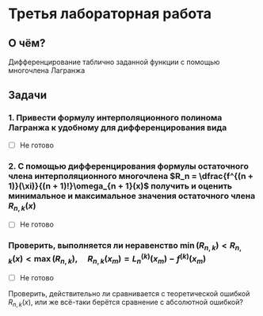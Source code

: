 #  Третья лабораторная работа
## О чём?
Дифференцирование таблично заданной функции с помощью многочлена Лагранжа
## Задачи
### 1. Привести формулу интерполяционного полинома Лагранжа к удобному для дифференцирования вида
- [ ] Не готово
### 2. С помощью дифференцирования формулы остаточного члена интерполяционного многочлена $R_n = \dfrac{f^{(n + 1)}(\xi)}{(n + 1)!}\omega_{n + 1}(x)$ получить и оценить минимальное и максимальное значения остаточного члена $R_{n, k}(x)$
- [ ] Не готово
### Проверить, выполняется ли неравенство $\min(R_{n, k}) < R_{n, k}(x) < \max(R_{n, k}), \quad R_{n, k}(x_m) = L_n^{(k)}(x_m) - f^{(k)}(x_m)$
- [ ] Не готово

Проверить, действительно ли сравнивается с теоретической ошибкой $R_{n, k}(x)$, или же всё-таки берётся сравнение с абсолютной ошибкой?
